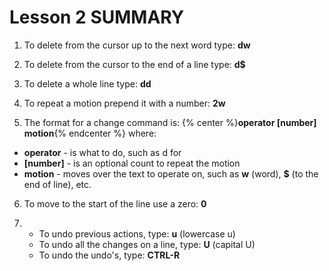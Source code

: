 # Lesson 2 SUMMARY

1. To delete from the cursor up to the next word type:    **dw**

2. To delete from the cursor to the end of a line type:    **d$**

3. To delete a whole line type:    **dd**

4. To repeat a motion prepend it with a number:   **2w**

5. The format for a change command is:
{% center %}**operator   [number]   motion**{% endcenter %}
where:
- **operator** - is what to do, such as  d  for 
- **[number]** - is an optional count to repeat the motion
- **motion**   - moves over the text to operate on, such as  **w** (word), **$** (to the end of line), etc.

6. To move to the start of the line use a zero:  **0**

7. - To undo previous actions, type:           **u**  (lowercase u)
   - To undo all the changes on a line, type:  **U**  (capital U)
   - To undo the undo's, type:                 **CTRL-R**

